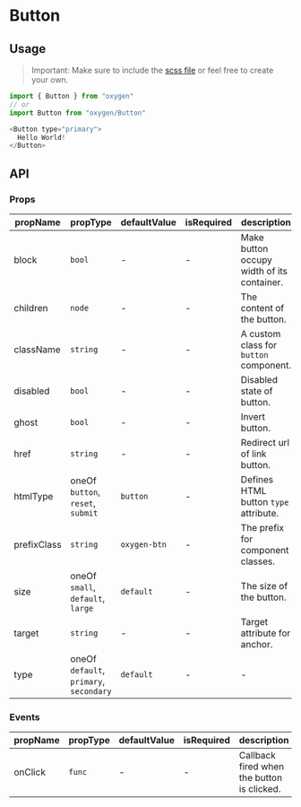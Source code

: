 # Button

## Usage
> Important: Make sure to include the [scss file](https://github.com/carwale/oxygen/blob/master/src/Button/style/button.scss) or feel free to create your own.
```js
import { Button } from "oxygen"
// or
import Button from "oxygen/Button"

<Button type="primary">
  Hello World!
</Button>
```

## API

### Props

| propName | propType | defaultValue | isRequired | description |
| -------- | -------- | ------------ | ---------- | ----------- |
| block | `bool` | - | - | Make button occupy width of its container. |
| children | `node` | - | - | The content of the button. |
| className | `string` | - | - | A custom class for `button` component. |
| disabled | `bool` | - | - | Disabled state of button. |
| ghost | `bool` | - | - | Invert button. |
| href | `string` | - | - | Redirect url of link button. |
| htmlType | oneOf `button`, `reset`, `submit` | `button` | - | Defines HTML button `type` attribute. |
| prefixClass | `string` | `oxygen-btn` | - | The prefix for component classes. |
| size | oneOf `small`, `default`, `large` | `default` | - | The size of the button. |
| target | `string` | - | - | Target attribute for anchor. |
| type | oneOf `default`, `primary`, `secondary` | `default` | - | - | Button style variant. |


### Events

| propName | propType | defaultValue | isRequired | description |
| -------- | -------- | ------------ | ---------- | ----------- |
| onClick | `func` | - | - | Callback fired when the button is clicked. |
